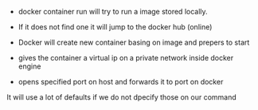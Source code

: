 - docker container run will try to run a image stored locally.

- If it does not find one it will jump to the docker hub (online)

- Docker will create new container basing on image and prepers to start

- gives the container a virtual ip on a private network inside docker engine

- opens specified port on host and forwards it to port on docker

It will use a lot of defaults if we do not dpecify those on our command
